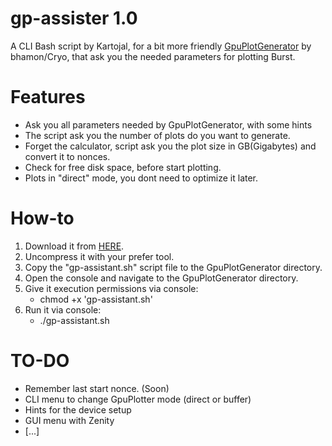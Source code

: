 # gp-assister 1.0
A CLI Bash script by Kartojal, for a bit more friendly [GpuPlotGenerator](https://github.com/bhamon/gpuPlotGenerator) by bhamon/Cryo, that ask you the needed parameters for plotting Burst.

# Features
  - Ask you all parameters needed by GpuPlotGenerator, with some hints
  - The script ask you the number of plots do you want to generate.
  - Forget the calculator, script ask you the plot size in GB(Gigabytes) and convert it to nonces.
  - Check for free disk space, before start plotting.
  - Plots in "direct" mode, you dont need to optimize it later.

# How-to
  1. Download it from [HERE](https://github.com/kartojal/gp-assistant/archive/master.zip).
  2. Uncompress it with your prefer tool.
  3. Copy the "gp-assistant.sh" script file to the GpuPlotGenerator directory.
  4. Open the console and navigate to the GpuPlotGenerator directory.
  5. Give it execution permissions via console:
      - chmod +x 'gp-assistant.sh'
  6. Run it via console:
      - ./gp-assistant.sh


# TO-DO
  - Remember last start nonce. (Soon)
  - CLI menu to change GpuPlotter mode (direct or buffer)
  - Hints for the device setup
  - GUI menu with Zenity
  - [...]
